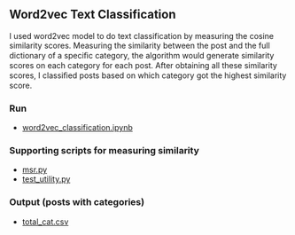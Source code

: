 ## Word2vec Text Classification


I used word2vec model to do text classification by measuring the cosine similarity scores. Measuring the similarity between the post and the full dictionary of a speciﬁc category, the algorithm would generate similarity scores on each category for each post. After obtaining all these similarity scores, I classiﬁed posts based on which category got the highest similarity score.

### Run
* [word2vec_classification.ipynb](https://github.com/NaiyuJ/computational-text-analysis/blob/main/ethnicity_China/word2vec_text_classification/word2vec_classification.ipynb)

### Supporting scripts for measuring similarity
* [msr.py](https://github.com/NaiyuJ/computational-text-analysis/blob/main/ethnicity_China/word2vec_text_classification/msr.py)
* [test_utility.py](https://github.com/NaiyuJ/computational-text-analysis/blob/main/ethnicity_China/word2vec_text_classification/test_utility.py)

### Output (posts with categories)
* [total_cat.csv](https://www.dropbox.com/s/sk1mympp087f022/total_cat.csv?dl=0)
